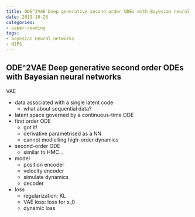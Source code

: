 ```yaml
---
title: ODE^2VAE Deep generative second order ODEs with Bayesian neural networks
date: 2019-10-26
categories:
- paper-reading
tags:
- bayesian neural networks
- NIPS
---
```


## ODE^2VAE Deep generative second order ODEs with Bayesian neural networks

VAE
- data associated with a single latent code
    - what about sequential data?
- latent space governed by a continuous-time ODE
- first order ODE
    - got it!
    - derivative parametrised as a NN
    - cannot modlelling high-order dynamics
- second-order ODE
    - similar to HMC...
- model
    - position encoder
    - velocity encoder
    - simulate dynamics
    - decoder
- loss
    - regularization: KL
    - VAE loss: loss for x_0
    - dynamic loss
